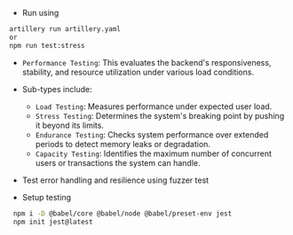 <!-- Using Artillery for load testing -->
- Run using 
```bash
artillery run artillery.yaml 
or
npm run test:stress
```

- `Performance Testing`: This evaluates the backend's responsiveness, stability, and resource utilization under various load conditions. 
- Sub-types include:
  - `Load Testing`: Measures performance under expected user load.
  - `Stress Testing`: Determines the system's breaking point by pushing it beyond its limits.
  - `Endurance Testing`: Checks system performance over extended periods to detect memory leaks or degradation.
  - `Capacity Testing`: Identifies the maximum number of concurrent users or transactions the system can handle.

- Test error handling and resilience using fuzzer test

- Setup testing
```bash
 npm i -D @babel/core @babel/node @babel/preset-env jest
 npm init jest@latest 
```